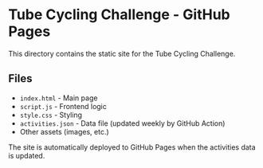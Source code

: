 # Tube Cycling Challenge - GitHub Pages

This directory contains the static site for the Tube Cycling Challenge.

## Files
- `index.html` - Main page
- `script.js` - Frontend logic
- `style.css` - Styling
- `activities.json` - Data file (updated weekly by GitHub Action)
- Other assets (images, etc.)

The site is automatically deployed to GitHub Pages when the activities data is updated.
